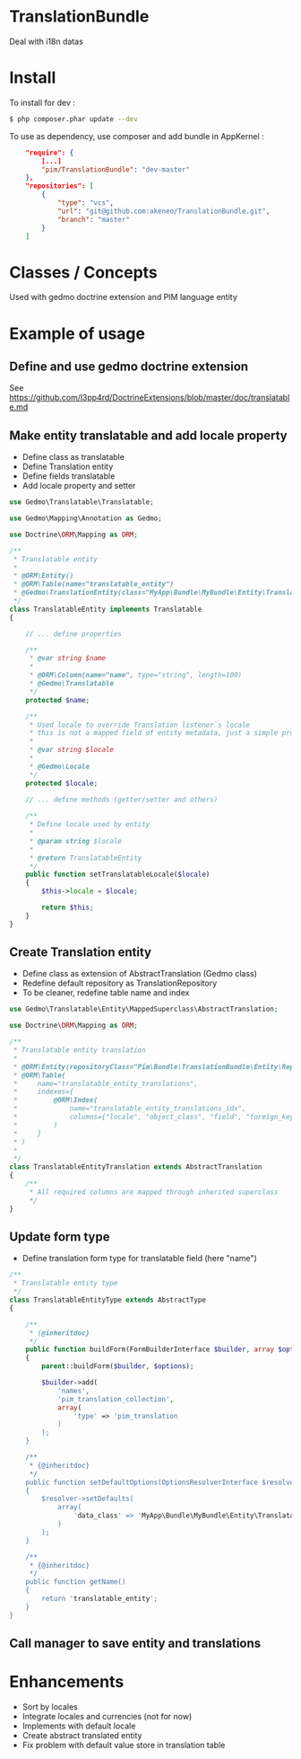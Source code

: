 TranslationBundle
=================

Deal with i18n datas

Install
=======
To install for dev :

```bash
$ php composer.phar update --dev
```

To use as dependency, use composer and add bundle in AppKernel :

```json
    "require": {
        [...]
        "pim/TranslationBundle": "dev-master"
    },
    "repositories": [
        {
            "type": "vcs",
            "url": "git@github.com:akeneo/TranslationBundle.git",
            "branch": "master"
        }
    ]
```


Classes / Concepts
==================
Used with gedmo doctrine extension and PIM language entity

Example of usage
================

Define and use gedmo doctrine extension
---------------------------------------
See https://github.com/l3pp4rd/DoctrineExtensions/blob/master/doc/translatable.md

Make entity translatable and add locale property
------------------------------------------------
- Define class as translatable
- Define Translation entity
- Define fields translatable
- Add locale property and setter

```php
use Gedmo\Translatable\Translatable;

use Gedmo\Mapping\Annotation as Gedmo;

use Doctrine\ORM\Mapping as ORM;

/**
 * Translatable entity
 *
 * @ORM\Entity()
 * @ORM\Table(name="translatable_entity")
 * @Gedmo\TranslationEntity(class="MyApp\Bundle\MyBundle\Entity\TranslatableEntityTranslation")
 */
class TranslatableEntity implements Translatable
{

    // ... define properties

    /**
     * @var string $name
     *
     * @ORM\Column(name="name", type="string", length=100)
     * @Gedmo\Translatable
     */
    protected $name;

    /**
     * Used locale to override Translation listener`s locale
     * this is not a mapped field of entity metadata, just a simple property
     *
     * @var string $locale
     *
     * @Gedmo\Locale
     */
    protected $locale;
    
    // ... define methods (getter/setter and others)

    /**
     * Define locale used by entity
     *
     * @param string $locale
     *
     * @return TranslatableEntity
     */
    public function setTranslatableLocale($locale)
    {
        $this->locale = $locale;

        return $this;
    }
}
```

Create Translation entity
-------------------------
- Define class as extension of AbstractTranslation (Gedmo class)
- Redefine default repository as TranslationRepository
- To be cleaner, redefine table name and index

```php
use Gedmo\Translatable\Entity\MappedSuperclass\AbstractTranslation;

use Doctrine\ORM\Mapping as ORM;

/**
 * Translatable entity translation
 *
 * @ORM\Entity(repositoryClass="Pim\Bundle\TranslationBundle\Entity\Repository\TranslationRepository")
 * @ORM\Table(
 *     name="translatable_entity_translations",
 *     indexes={
 *         @ORM\Index(
 *             name="translatable_entity_translations_idx",
 *             columns={"locale", "object_class", "field", "foreign_key"}
 *         )
 *     }
 * )
 *
 */
class TranslatableEntityTranslation extends AbstractTranslation
{
    /**
     * All required columns are mapped through inherited superclass
     */
}

```


Update form type
----------------
- Define translation form type for translatable field (here "name")

```php
/**
 * Translatable entity type
 */
class TranslatableEntityType extends AbstractType
{

    /**
     * {@inheritdoc}
     */
    public function buildForm(FormBuilderInterface $builder, array $options)
    {
        parent::buildForm($builder, $options);

        $builder->add(
            'names',
            'pim_translation_collection',
            array(
                'type' => 'pim_translation
            )
        );
    }

    /**
     * {@inheritdoc}
     */
    public function setDefaultOptions(OptionsResolverInterface $resolver)
    {
        $resolver->setDefaults(
            array(
                'data_class' => 'MyApp\Bundle\MyBundle\Entity\TranslatableEntity'
            )
        );
    }

    /**
     * {@inheritdoc}
     */
    public function getName()
    {
        return 'translatable_entity';
    }
}
```

Call manager to save entity and translations
--------------------------------------------



Enhancements
============

- Sort by locales
- Integrate locales and currencies (not for now)
- Implements with default locale
- Create abstract translated entity
- Fix problem with default value store in translation table
